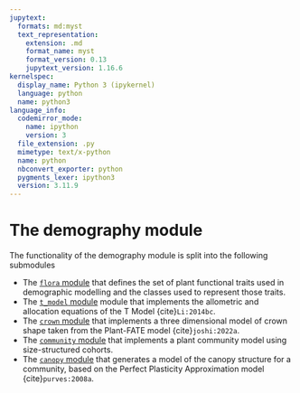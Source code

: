 ```yaml
---
jupytext:
  formats: md:myst
  text_representation:
    extension: .md
    format_name: myst
    format_version: 0.13
    jupytext_version: 1.16.6
kernelspec:
  display_name: Python 3 (ipykernel)
  language: python
  name: python3
language_info:
  codemirror_mode:
    name: ipython
    version: 3
  file_extension: .py
  mimetype: text/x-python
  name: python
  nbconvert_exporter: python
  pygments_lexer: ipython3
  version: 3.11.9
---
```


# The demography module

The functionality of the demography module is split into the following submodules

* The [`flora` module](./flora.md) that defines the set of plant functional traits used
  in demographic modelling and the classes used to represent those traits.
* The [`t_model` module](./t_model.md) module that implements the allometric and
  allocation equations of the T Model {cite}`Li:2014bc`.
* The [`crown` module](./crown.md) that implements a three dimensional model of crown
  shape taken from the Plant-FATE model {cite}`joshi:2022a`.
* The [`community` module](./community.md) that implements a plant community model using
  size-structured cohorts.
* The [`canopy` module](./canopy.md) that generates a model of the canopy structure for
  a community, based on the Perfect Plasticity Approximation model {cite}`purves:2008a`.
